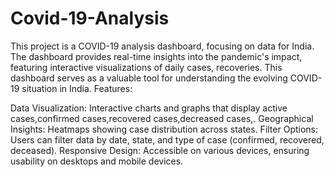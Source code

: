 # Covid-19-Analysis
This project is a COVID-19 analysis dashboard, focusing on data for India. The dashboard provides real-time insights into the pandemic's impact, featuring interactive visualizations of daily cases, recoveries.  This dashboard serves as a valuable tool for understanding the evolving COVID-19 situation in India.
Features:

Data Visualization: Interactive charts and graphs that display active cases,confirmed cases,recovered cases,decreased cases,.
Geographical Insights: Heatmaps showing case distribution across states.
Filter Options: Users can filter data by date, state, and type of case (confirmed, recovered, deceased).
Responsive Design: Accessible on various devices, ensuring usability on desktops and mobile devices.
